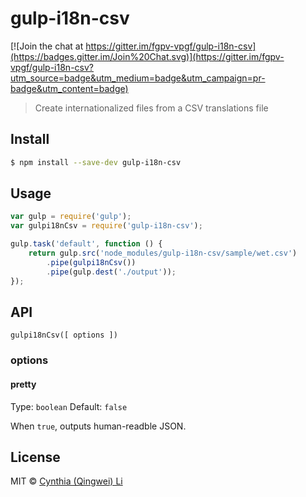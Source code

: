 # gulp-i18n-csv

[![Join the chat at https://gitter.im/fgpv-vpgf/gulp-i18n-csv](https://badges.gitter.im/Join%20Chat.svg)](https://gitter.im/fgpv-vpgf/gulp-i18n-csv?utm_source=badge&utm_medium=badge&utm_campaign=pr-badge&utm_content=badge)

> Create internationalized files from a CSV translations file


## Install

```bash
$ npm install --save-dev gulp-i18n-csv
```


## Usage

```js
var gulp = require('gulp');
var gulpi18nCsv = require('gulp-i18n-csv');

gulp.task('default', function () {
	return gulp.src('node_modules/gulp-i18n-csv/sample/wet.csv')
		.pipe(gulpi18nCsv())
		.pipe(gulp.dest('./output'));
});
```


## API

`gulpi18nCsv([ options ])`

### options

#### pretty

Type: `boolean`
Default: `false`

When `true`, outputs human-readble JSON.


## License

MIT © [Cynthia (Qingwei) Li](http://github.com/cynngah)
